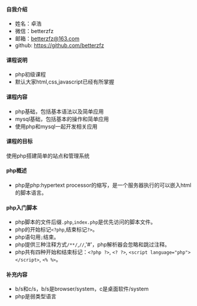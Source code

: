#### 自我介绍
* 姓名：卓浩
* 微信：betterzfz
* 邮箱：betterzfz@163.com
* github: https://github.com/betterzfz

#### 课程说明
* php初级课程
* 默认大家html,css,javascript已经有所掌握

#### 课程内容
* php基础，包括基本语法以及简单应用
* mysql基础，包括基本的操作和简单应用
* 使用php和mysql一起开发相关应用

#### 课程的目标
使用php搭建简单的站点和管理系统

#### php概述
* php是php:hypertext processor的缩写，是一个服务器执行的可以嵌入html的脚本语言。

#### php入门脚本
* php脚本的文件后缀`.php`,`index.php`是优先访问的脚本文件。
* php的开始标记`<?php`,结束标记`?>`。
* php语句用`;`结束。
* php提供三种注释方式`/**/`,`//`,'#'，php解析器会忽略和跳过注释。
* php共有四种开始和结束标记：`<?php ?>`, `<? ?>`, `<script language="php"></script>`, `<% %>`。

#### 补充内容
* b/s和c/s，b/s是browser/system，c是桌面软件/system
* php是弱类型语言